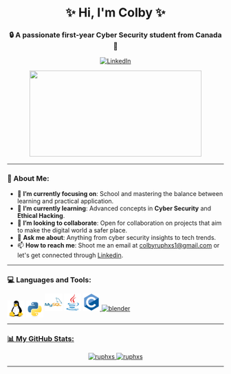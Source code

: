 <h1 align="center">✨ Hi, I'm Colby ✨</h1>
<h3 align="center">🔒 A passionate first-year Cyber Security student from Canada 🍁</h3>



<p align="center">
  <a href="https://linkedin.com/in/colbynu" target="blank">
    <img src="https://img.shields.io/badge/-LinkedIn-%230A66C2.svg?&style=for-the-badge&logo=LinkedIn&logoColor=white" alt="LinkedIn"/>
  </a>
</p>

<div align="center">
  <img src="https://media1.giphy.com/media/v1.Y2lkPTc5MGI3NjExMDNmaGI5ajZzbzF0amNmdXR4anJtb2tldnhiYzN3N2s1NjUwdW9tYiZlcD12MV9pbnRlcm5hbF9naWZfYnlfaWQmY3Q9Zw/B4dt6rXq6nABilHTYM/giphy.gif" width="400" height="200"/>
</div>

---

### 🚀 About Me:
- 🔭 **I’m currently focusing on**: School and mastering the balance between learning and practical application.
- 🌱 **I’m currently learning**: Advanced concepts in **Cyber Security** and **Ethical Hacking**.
- 👯 **I’m looking to collaborate**: Open for collaboration on projects that aim to make the digital world a safer place.
- 💬 **Ask me about**: Anything from cyber security insights to tech trends.
- 📫 **How to reach me**: Shoot me an email at colbyruphxs1@gmail.com or let's get connected through [Linkedin](https://linkedin.com/in/colbynu).

---

### 💻 Languages and Tools:

<div>
  <!-- Icons -->
  <img align="center" src="https://raw.githubusercontent.com/devicons/devicon/master/icons/linux/linux-original.svg" alt="linux" width="40" height="40"/>
  <img align="center" src="https://raw.githubusercontent.com/devicons/devicon/master/icons/python/python-original.svg" alt="python" width="40" height="40"/>
  <img src="https://raw.githubusercontent.com/devicons/devicon/master/icons/mysql/mysql-original-wordmark.svg" alt="mysql" width="40" height="40"/>
  <img src="https://raw.githubusercontent.com/devicons/devicon/master/icons/java/java-original.svg" alt="java" width="40" height="40"/> </a> <a href="https://www.linux.org/" target="_blank" rel="noreferrer">
  <img src="https://raw.githubusercontent.com/devicons/devicon/master/icons/c/c-original.svg" alt="c" width="40" height="40"/> </a> <a href="https://www.java.com" target="_blank" rel="noreferrer">
  <img src="https://download.blender.org/branding/community/blender_community_badge_white.svg" alt="blender" width="40" height="40"/> </a> <a href="https://www.cprogramming.com/" target="_blank" rel="noreferrer">
</div>

---

### 📊 My GitHub Stats:

<div align="center">
  <img src="https://github-readme-stats.vercel.app/api/top-langs?username=ruphxs&show_icons=true&theme=algolia&hide_border=true&locale=en&layout=compact" alt="ruphxs"/>
  <img src="https://github-readme-stats.vercel.app/api?username=ruphxs&show_icons=true&theme=algolia&hide_border=true" alt="ruphxs"/>
</div>

---

